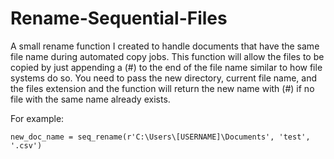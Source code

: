 # Rename-Sequential-Files

A small rename function I created to handle documents that have the same file name during automated copy jobs. This function will allow the files to be copied by just appending a (#) to the end of the file name similar to how file systems do so. You need to pass the new directory, current file name, and the files extension and the function will return the new name with (#) if no file with the same name already exists.

For example:
```
new_doc_name = seq_rename(r'C:\Users\[USERNAME]\Documents', 'test', '.csv')
```
